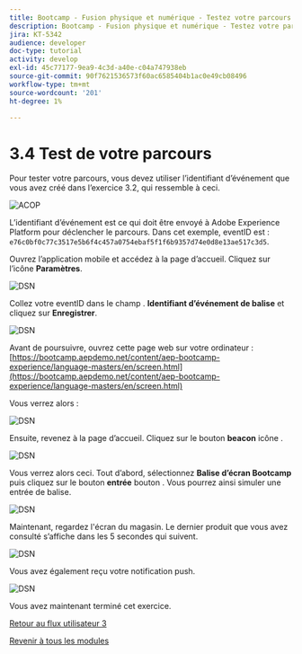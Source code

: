 ```yaml
---
title: Bootcamp - Fusion physique et numérique - Testez votre parcours
description: Bootcamp - Fusion physique et numérique - Testez votre parcours
jira: KT-5342
audience: developer
doc-type: tutorial
activity: develop
exl-id: 45c77177-9ea9-4c3d-a40e-c04a747938eb
source-git-commit: 90f7621536573f60ac6585404b1ac0e49cb08496
workflow-type: tm+mt
source-wordcount: '201'
ht-degree: 1%

---
```


# 3.4 Test de votre parcours

Pour tester votre parcours, vous devez utiliser l’identifiant d’événement que vous avez créé dans l’exercice 3.2, qui ressemble à ceci.

![ACOP](./images/payloadeventID.png)

L’identifiant d’événement est ce qui doit être envoyé à Adobe Experience Platform pour déclencher le parcours. Dans cet exemple, eventID est :
`e76c0bf0c77c3517e5b6f4c457a0754ebaf5f1f6b9357d74e0d8e13ae517c3d5`.

Ouvrez l’application mobile et accédez à la page d’accueil. Cliquez sur l’icône **Paramètres**.

![DSN](./images/appsett.png)

Collez votre eventID dans le champ . **Identifiant d’événement de balise** et cliquez sur **Enregistrer**.

![DSN](./images/beacon1.png)

Avant de poursuivre, ouvrez cette page web sur votre ordinateur : [https://bootcamp.aepdemo.net/content/aep-bootcamp-experience/language-masters/en/screen.html](https://bootcamp.aepdemo.net/content/aep-bootcamp-experience/language-masters/en/screen.html)

Vous verrez alors :

![DSN](./images/screen1.png)

Ensuite, revenez à la page d’accueil. Cliquez sur le bouton **beacon** icône .

![DSN](./images/app23.png)

Vous verrez alors ceci. Tout d’abord, sélectionnez **Balise d’écran Bootcamp** puis cliquez sur le bouton **entrée** bouton . Vous pourrez ainsi simuler une entrée de balise.

![DSN](./images/app21.png)

Maintenant, regardez l&#39;écran du magasin. Le dernier produit que vous avez consulté s’affiche dans les 5 secondes qui suivent.

![DSN](./images/beacon3.png)

Vous avez également reçu votre notification push.

![DSN](./images/beacon2.png)

Vous avez maintenant terminé cet exercice.

[Retour au flux utilisateur 3](./uc3.md)

[Revenir à tous les modules](../../overview.md)
